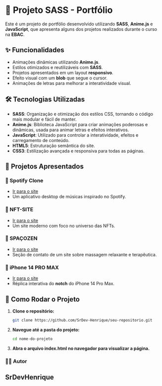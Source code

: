 # 🎨 Projeto SASS - Portfólio

Este é um projeto de portfólio desenvolvido utilizando **SASS**, **Anime.js** e **JavaScript**, que apresenta alguns dos projetos realizados durante o curso na **EBAC**.

## ✨ Funcionalidades

- Animações dinâmicas utilizando **Anime.js**.
- Estilos otimizados e reutilizáveis com **SASS**.
- Projetos apresentados em um layout **responsivo**.
- Efeito visual com um **blob** que segue o cursor.
- Animações de letras para melhorar a interatividade visual.

## 🛠️ Tecnologias Utilizadas

- **SASS**: Organização e otimização dos estilos CSS, tornando o código mais modular e fácil de manter.
- **Anime.js**: Biblioteca JavaScript para criar animações poderosas e dinâmicas, usada para animar letras e efeitos interativos.
- **JavaScript**: Utilizado para controlar a interatividade, efeitos e carregamento de conteúdo.
- **HTML5**: Estruturação semântica do site.
- **CSS3**: Estilização avançada e responsiva para todas as páginas.

## 📂 Projetos Apresentados

### 🎵 Spotify Clone
- [Ir para o site](#)
- Um aplicativo desktop de músicas inspirado no Spotify.

### 💎 NFT-SITE
- [Ir para o site](#)
- Um site moderno com foco no universo das NFTs.

### 🧘 SPAÇOZEN
- [Ir para o site](#)
- Seção de contato de um site sobre massagem relaxante e terapêutica.

### 📱 iPhone 14 PRO MAX
- [Ir para o site](#)
- Réplica interativa do **notch** do iPhone 14 Pro Max.

## 🚀 Como Rodar o Projeto

1. **Clone o repositório:**

   ```bash
   git clone https://github.com/SrDev-Henrique/seu-repositorio.git
   
2. **Navegue até a pasta do projeto:**

    ```bash
    cd nome-do-projeto

2. **Abra o arquivo index.html no navegador para visualizar a página.**

### 👨‍💻 Autor
## SrDevHenrique
